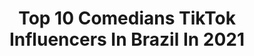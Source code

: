 ---
title: Top 10 Comedians TikTok Influencers In Brazil In 2021
description: >-
  Find top comedians TikTok influencers in Brazil in 2021. Most popular hashtags: #comedia #humor #fy #fusioninfluencers.
platform: TikTok
hits: 1415
text_top: Analyze the top-rated TikTok accounts on inBeat.
text_bottom: inBeat has 1415 TikTok influencers like this in Brazil for you to collaborate.
profiles:
  - username: "gil_reis"
    fullname: >-
      Gil Reis
    bio: >-
      COMEDIANTE AMADOR VEJA OS VÍDEOS.
    location: "Brazil"
    followers: 14500
    engagement: 3460
    commentsToLikes: 0.495931
    id: ckck3k7imnjrl0j23v78gwctt
    verified: false
    hashtags: "#geracaotiktok, #orgulhodeser, #fy, #gil"
  - username: "clepton"
    fullname: >-
      Erick Clepton
    bio: >-
      SEGUE AÍ! Comediante quase aleatório Insta: @oerickclepton ESCUTE MEU PODCAST:
    location: "Brazil"
    followers: 2000000
    engagement: 2136
    commentsToLikes: 0.021330
    id: ck80oa3iag8ug0j78ydop2rku
    verified: true
    hashtags: "#paid, #cleptonentrevista, #com, #bts"
  - username: "tadeutannouri"
    fullname: >-
      Tadeu Tannouri
    bio: >-
      Ator / Comediante Live segunda e quarta 20h RJ ❤️
    location: "Brazil"
    followers: 549600
    engagement: 2652
    commentsToLikes: 0.013790
    id: ckdsuoxo9pvel0j236hrzaqfx
    verified: false
    hashtags: "#humorbrasil, #comediahumor, #humorbr, #humor2020"
  - username: "well.silvaa"
    fullname: >-
      Well.Divardini
    bio: >-
      Comediante curioso😂🔍/ TOP1️⃣0️⃣ Segue no insta CWB @well.divardini (2ª conta)
    location: "Brazil"
    followers: 622000
    engagement: 2119
    commentsToLikes: 0.012975
    id: ck9eod5a4nqpo0j78jktn8bfe
    verified: false
    hashtags: "#top10, #top5, #fyp, #wellsilvaa"
  - username: "frances_com_paul"
    fullname: >-
      Paul Cabannes
    bio: >-
      Suportável para um francês Comediante e professor de 🇫🇷 Siga no inst4 ⭐
    location: "Brazil"
    followers: 571700
    engagement: 1745
    commentsToLikes: 0.014311
    id: cka0o4yfq23270i788k38fm7s
    verified: false
    hashtags: "#comediabr2020, #duo, #standupbrasil, #comediabrasil"
  - username: "guilhermerocker"
    fullname: >-
      Guilherme Rocker
    bio: >-
      Comediante 29 anos Instagram: @rockerpirate
    location: "Brazil"
    followers: 2600000
    engagement: 1462
    commentsToLikes: 0.013247
    id: ckbr4exzvkjrs0j23zzd1unyd
    verified: true
    hashtags: "#billeted, #dueto, #fy, #usemaudio"
  - username: "julianocoracao"
    fullname: >-
      Juliano Coração
    bio: >-
      COMEDIANTE Em todas as redes como: @julianocoracao Contato👇
    location: "Brazil"
    followers: 3500000
    engagement: 2313
    commentsToLikes: 0.005719
    id: ck9kdukm6vwd70j78dez9aqef
    verified: true
    hashtags: "#fusioninfluencers, #paid, #resso, #julianocoracao"
  - username: "arypalmas"
    fullname: >-
      Áry Palma
    bio: >-
      Serviços gerais das artes Cênicas. Atriz Comediante Faz terapia por app gratuito
    location: "Brazil"
    followers: 5084
    engagement: 1315
    commentsToLikes: 0.281525
    id: ckan3lmo25vsg0i78qa6clxi0
    verified: false
    hashtags: "#standupemcasa, #mulher, #standupcomedy, #quarentena"
  - username: "odiegointrieri"
    fullname: >-
      Diego Intrieri
    bio: >-
      Ator e comediante. Esquetes no Insta: diegointrieri
    location: "Brazil"
    followers: 13000
    engagement: 887
    commentsToLikes: 0.063588
    id: ckdtk37zhxnyv0j23wvf7pcqi
    verified: false
    hashtags: "#com, #humor, #vov, #fyou"
  - username: "evamansk"
    fullname: >-
      Eva Mansk
    bio: >-
      Sou comediante de Stand Up e mulher sem paciência pra machismo e imaturidade.
    location: "Brazil"
    followers: 16500
    engagement: 1135
    commentsToLikes: 0.026461
    id: ckbqdvkc7zry30j23fks2np6b
    verified: false
    hashtags: "#dicas, #comedia, #dicasdebeleza, #brocha"
---